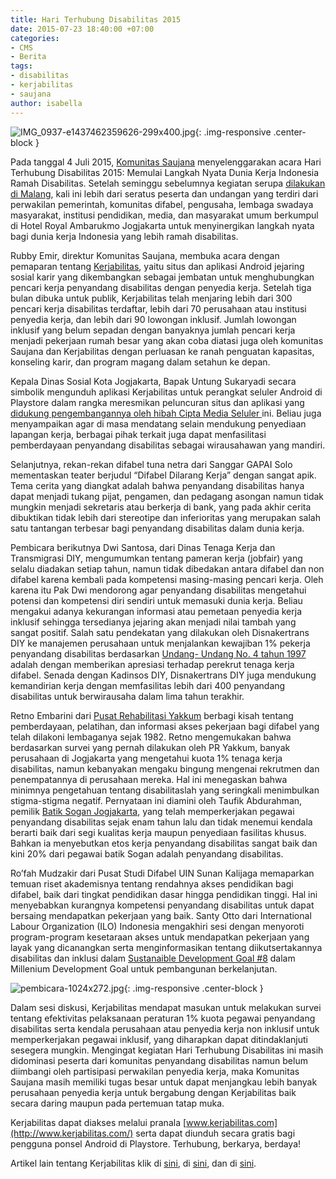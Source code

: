 ```yaml
---
title: Hari Terhubung Disabilitas 2015
date: 2015-07-23 18:40:00 +07:00
categories:
- CMS
- Berita
tags:
- disabilitas
- kerjabilitas
- saujana
author: isabella
---
```


![IMG_0937-e1437462359626-299x400.jpg](/uploads/IMG_0937-e1437462359626-299x400.jpg){: .img-responsive .center-block }

Pada tanggal 4 Juli 2015, [Komunitas Saujana](http://www.saujana.org/) menyelenggarakan acara Hari Terhubung Disabilitas 2015: Memulai Langkah Nyata Dunia Kerja Indonesia Ramah Disabilitas. Setelah seminggu sebelumnya kegiatan serupa [dilakukan di Malang](http://www.malangtimes.com/baca/482/20150627/182505/lsm-saujana-gelar-diskusi-interaktif/), kali ini lebih dari seratus peserta dan undangan yang terdiri dari perwakilan pemerintah, komunitas difabel, pengusaha, lembaga swadaya masyarakat, institusi pendidikan, media, dan masyarakat umum berkumpul di Hotel Royal Ambarukmo Jogjakarta untuk menyinergikan langkah nyata bagi dunia kerja Indonesia yang lebih ramah disabilitas.

Rubby Emir, direktur Komunitas Saujana, membuka acara dengan pemaparan tentang [Kerjabilitas](http://www.kerjabilitas.com/), yaitu situs dan aplikasi Android jejaring sosial karir yang dikembangkan sebagai jembatan untuk menghubungkan pencari kerja penyandang disabilitas dengan penyedia kerja. Setelah tiga bulan dibuka untuk publik, Kerjabilitas telah menjaring lebih dari 300 pencari kerja disabilitas terdaftar, lebih dari 70 perusahaan atau institusi penyedia kerja, dan lebih dari 90 lowongan inklusif. Jumlah lowongan inklusif yang belum sepadan dengan banyaknya jumlah pencari kerja menjadi pekerjaan rumah besar yang akan coba diatasi juga oleh komunitas Saujana dan Kerjabilitas dengan perluasan ke ranah penguatan kapasitas, konseling karir, dan program magang dalam setahun ke depan.

Kepala Dinas Sosial Kota Jogjakarta, Bapak Untung Sukaryadi secara simbolik mengunduh aplikasi Kerjabilitas untuk perangkat seluler Android di Playstore dalam rangka meresmikan peluncuran situs dan aplikasi yang [didukung pengembangannya oleh hibah Cipta Media Seluler ](http://wiki.ciptamedia.org/wiki/Mitra_Kerja_Penyandang_Disabilitas)ini. Beliau juga menyampaikan agar di masa mendatang selain mendukung penyediaan lapangan kerja, berbagai pihak terkait juga dapat menfasilitasi pemberdayaan penyandang disabilitas sebagai wirausahawan yang mandiri.

Selanjutnya, rekan-rekan difabel tuna netra dari Sanggar GAPAI Solo mementaskan teater berjudul “Difabel Dilarang Kerja” dengan sangat apik. Tema cerita yang diangkat adalah bahwa penyandang disabilitas hanya dapat menjadi tukang pijat, pengamen, dan pedagang asongan namun tidak mungkin menjadi sekretaris atau berkerja di bank, yang pada akhir cerita dibuktikan tidak lebih dari stereotipe dan inferioritas yang merupakan salah satu tantangan terbesar bagi penyandang disabilitas dalam dunia kerja.

Pembicara berikutnya Dwi Santosa, dari Dinas Tenaga Kerja dan Transmigrasi DIY, mengumumkan tentang pameran kerja (jobfair) yang selalu diadakan setiap tahun, namun tidak dibedakan antara difabel dan non difabel karena kembali pada kompetensi masing-masing pencari kerja. Oleh karena itu Pak Dwi mendorong agar penyandang disabilitas mengetahui potensi dan kompetensi diri sendiri untuk memasuki dunia kerja. Beliau mengakui adanya kekurangan informasi atau pemetaan penyedia kerja inklusif sehingga tersedianya jejaring akan menjadi nilai tambah yang sangat positif. Salah satu pendekatan yang dilakukan oleh Disnakertrans DIY ke manajemen perusahaan untuk menjalankan kewajiban 1% pekerja penyandang disabilitas berdasarkan [Undang- Undang No. 4 tahun 1997](http://www.dnetwork.net/blog/Kuota-Bagi-Pekerja-Disabilitas-untuk-Masyarakat-yang-Lebih-baik) adalah dengan memberikan apresiasi terhadap perekrut tenaga kerja difabel. Senada dengan Kadinsos DIY, Disnakertrans DIY juga mendukung kemandirian kerja dengan memfasilitas lebih dari 400 penyandang disabilitas untuk berwirausaha dalam lima tahun terakhir.

Retno Embarini dari [Pusat Rehabilitasi Yakkum](http://yakkum-rehabilitation.org//) berbagi kisah tentang pemberdayaan, pelatihan, dan informasi akses pekerjaan bagi difabel yang telah dilakoni lembaganya sejak 1982. Retno mengemukakan bahwa berdasarkan survei yang pernah dilakukan oleh PR Yakkum, banyak perusahaan di Jogjakarta yang mengetahui kuota 1% tenaga kerja disabilitas, namun kebanyakan mengaku bingung mengenai rekrutmen dan penempatannya di perusahaan mereka. Hal ini menegaskan bahwa minimnya pengetahuan tentang disabilitaslah yang seringkali menimbulkan stigma-stigma negatif. Pernyataan ini diamini oleh Taufik Abdurahman, pemilik [Batik Sogan Jogjakarta](http://www.soganbatik.com/), yang telah memperkerjakan pegawai penyandang disabilitas sejak enam tahun lalu dan tidak menemui kendala berarti baik dari segi kualitas kerja maupun penyediaan fasilitas khusus. Bahkan ia menyebutkan etos kerja penyandang disabilitas sangat baik dan kini 20% dari pegawai batik Sogan adalah penyandang disabilitas.

Ro’fah Mudzakir dari Pusat Studi Difabel UIN Sunan Kalijaga memaparkan temuan riset akademisnya tentang rendahnya akses pendidikan bagi difabel, baik dari tingkat pendidikan dasar hingga pendidikan tinggi. Hal ini menyebabkan kurangnya kompetensi penyandang disabilitas untuk dapat bersaing mendapatkan pekerjaan yang baik. Santy Otto dari International Labour Organization (ILO) Indonesia mengakhiri sesi dengan menyoroti program-program kesetaraan akses untuk mendapatkan pekerjaan yang layak yang dicanangkan serta menginformasikan tentang diikutsertakannya disabilitas dan inklusi dalam [Sustanaible Development Goal #8](https://sustainabledevelopment.un.org/sdgsproposal) dalam Millenium Development Goal untuk pembangunan berkelanjutan.

![pembicara-1024x272.jpg](/uploads/pembicara-1024x272.jpg){: .img-responsive .center-block }

Dalam sesi diskusi, Kerjabilitas mendapat masukan untuk melakukan survei tentang efektivitas pelaksanaan peraturan 1% kuota pegawai penyandang disabilitas serta kendala perusahaan atau penyedia kerja non inklusif untuk memperkerjakan pegawai inklusif, yang diharapkan dapat ditindaklanjuti sesegera mungkin. Mengingat kegiatan Hari Terhubung Disabilitas ini masih didominasi peserta dari komunitas penyandang disabilitas namun belum diimbangi oleh partisipasi perwakilan penyedia kerja, maka Komunitas Saujana masih memiliki tugas besar untuk dapat menjangkau lebih banyak perusahaan penyedia kerja untuk bergabung dengan Kerjabilitas baik secara daring maupun pada pertemuan tatap muka.

Kerjabilitas dapat diakses melalui pranala [www.kerjabilitas.com](http://www.kerjabilitas.com/) serta dapat diunduh secara gratis bagi pengguna ponsel Android di Playstore. Terhubung, berkarya, berdaya!

Artikel lain tentang Kerjabilitas klik di [sini](http://ciptamedia.org/analisa-kerjabilitas-com/), di [sini](http://ciptamedia.org/kerjabilitas-com-menghubungkan-difabel-dengan-penyedia-kerja/), dan di [sini](http://ciptamedia.org/pengalaman-panji-sebagai-difabel-pencari-kerja/).